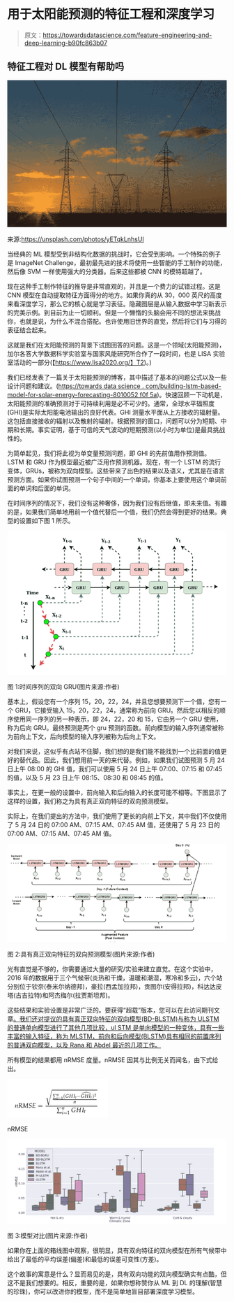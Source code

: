 # 用于太阳能预测的特征工程和深度学习

> 原文：<https://towardsdatascience.com/feature-engineering-and-deep-learning-b90fc863b07>

## 特征工程对 DL 模型有帮助吗

![](img/49582b6bbeb54dc3407ae20eb4811d32.png)

来源:https://unsplash.com/photos/yETqkLnhsUI

当经典的 ML 模型受到非结构化数据的挑战时，它会受到影响。一个特殊的例子是 ImageNet Challenge，最初最先进的技术将使用一些智能的手工制作的功能，然后像 SVM 一样使用强大的分类器。后来这些都被 CNN 的模特超越了。

现在这种手工制作特征的推导是非常直观的，并且是一个费力的试错过程。这是 CNN 模型在自动提取特征方面得分的地方。如果你真的从 30，000 英尺的高度来看深度学习，那么它的核心就是学习表征。隐藏图层是从输入数据中学习新表示的完美示例。到目前为止一切顺利。但是一个懒惰的头脑会用不同的想法来挑战你，也就是说，为什么不混合搭配。也许使用旧世界的直觉，然后将它们与习得的表征结合起来。

这就是我们在太阳能预测的背景下试图回答的问题。这是一个领域(太阳能预测)，加尔各答大学数据科学实验室与国家风能研究所合作了一段时间，也是 LISA 实验室活动的一部分(【https://www.lisa2020.org/】T2)。)

我们已经发表了一篇关于太阳能预测的博客，其中描述了基本的问题公式以及一些设计问题和建议。([https://towards data science . com/building-lstm-based-model-for-solar-energy-forecasting-8010052 f0f 5a](/building-lstm-based-model-for-solar-energy-forecasting-8010052f0f5a))。快速回顾一下动机是，太阳能预测的准确预测对于可持续利用是必不可少的。通常，全球水平辐照度(GHI)是实际太阳能电池输出的良好代表。GHI 测量水平面从上方接收的辐射量。这包括直接接收的辐射以及散射的辐射。根据预测的窗口，问题可以分为短期、中期和长期。事实证明，基于可信的天气波动的短期预测(以小时为单位)是最具挑战性的。

为简单起见，我们将此视为单变量预测问题，即 GHI 的先前值用作预测值。LSTM 和 GRU 作为模型最近被广泛用作预测机器。现在，有一个 LSTM 的流行变体，GRUs，被称为双向模型。这些带来了出色的结果以及语义，尤其是在语言预测方面。如果你试图预测一个句子中间的一个单词，你基本上要使用这个单词前面的单词和后面的单词。

在时间序列的情况下，我们没有这种奢侈，因为我们没有后继值，即未来值。有趣的是，如果我们简单地用前一个值代替后一个值，我们仍然会得到更好的结果。典型的设置如下图 1 所示。

![](img/301227bd22d7a743b6e78d824cb32e4a.png)

图 1:时间序列的双向 GRU(图片来源:作者)

基本上，假设您有一个序列 15，20，22，24，并且您想要预测下一个值，您有一个 GRU，它接受输入 15，20，22，24，通常称为前向 GRU。然后您以相反的顺序使用同一序列的另一种表示，即 24，22，20 和 15，它由另一个 GRU 使用，称为后向 GRU。最终预测是两个 gru 预测的函数。前向模型的输入序列通常被称为前向上下文，后向模型的输入序列被称为后向上下文。

对我们来说，这似乎有点站不住脚，我们想的是我们能不能找到一个比前面的值更好的替代品。因此，我们想用前一天的来代替。例如，如果我们试图预测 5 月 24 日上午 08:00 的 GHI 值，我们可以使用 5 月 24 日上午 07:00、07:15 和 07:45 的值，以及 5 月 23 日上午 08:15、08:30 和 08:45 的值。

事实上，在更一般的设置中，前向输入和后向输入的长度可能不相等。下图显示了这样的设置，我们称之为具有真正双向特征的双向预测模型。

实际上，在我们提出的方法中，我们使用了更长的向前上下文，其中我们不仅使用了 5 月 24 日的 07:00 AM、07:15 AM、07:45 AM 值，还使用了 5 月 23 日的 07:00 AM、07:15 AM、07:45 AM 值。

![](img/21d0bd20ea958b9eae31d4fb39e9cc05.png)

图 2:具有真正双向特征的双向预测模型(图片来源:作者)

光有直觉是不够的，你需要通过大量的研究/实验来建立直觉。在这个实验中，2016 年的数据用于三个气候带(炎热和干燥，温暖和潮湿，寒冷和多云)，六个站分别位于钦奈(泰米尔纳德邦)，豪拉(西孟加拉邦)，贡图尔(安得拉邦)，科达达皮塔(古吉拉特)和阿杰梅尔(拉贾斯坦邦)。

这些结果和实验设置是非常广泛的。要获得“超载”版本，您可以在此访问期刊文章[。我们还对提议的具有真正双向特征的双向模型(BD-BLSTM)与称为 ULSTM 的普通单向模型进行了其他几项比较，ul STM 是单向模型的一种变体，具有一些丰富的输入特征，称为 MLSTM，前向和后向模型(BLSTM)具有相同的前置序列的普通双向模型，以及 Rana 和 Abdel 最近的几项工作。](https://www.mdpi.com/2504-4990/3/4/47)

所有模型的结果都用 nRMSE 度量。nRMSE 因其与比例无关而闻名，由下式给出。

![](img/0dcf42b19ad876de64a4dd6bdc8ab575.png)

nRMSE

![](img/e753f17fa4818476e3d3151f26975d2f.png)

图 3:模型对比(图片来源:作者)

如果你在上面的箱线图中观察，很明显，具有双向特征的双向模型在所有气候带中给出了最低的平均误差(偏差)和最低的误差可变性(方差)。

这个故事的寓意是什么？显而易见的是，具有双向功能的双向模型确实有点酷，但这不是我们想要的。相反，重要的是，如果你想称赞你从 ML 到 DL 的理解(智慧的珍珠)，你可以改进你的模型，而不是简单地盲目部署深度学习模型。